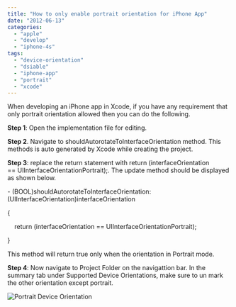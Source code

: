 ```yaml
---
title: "How to only enable portrait orientation for iPhone App"
date: "2012-06-13"
categories: 
  - "apple"
  - "develop"
  - "iphone-4s"
tags: 
  - "device-orientation"
  - "dsiable"
  - "iphone-app"
  - "portrait"
  - "xcode"
---
```


When developing an iPhone app in Xcode, if you have any requirement that only portrait orientation allowed then you can do the following.

**Step 1**: Open the implementation file for editing.

**Step 2**. Navigate to shouldAutorotateToInterfaceOrientation method. This methods is auto generated by Xcode while creating the project.

**Step 3**: replace the return statement with return (interfaceOrientation == UIInterfaceOrientationPortrait);. The update method should be displayed as shown below.

\- (BOOL)shouldAutorotateToInterfaceOrientation:(UIInterfaceOrientation)interfaceOrientation

{

    return (interfaceOrientation == UIInterfaceOrientationPortrait);

}

This method will return true only when the orientation in Portrait mode.

**Step 4**: Now navigate to Project Folder on the navigattion bar. In the summary tab under Supported Device Orientations, make sure to un mark the other orientation except portrait.

![Portrait Device Orientation](images/Device-Orientation.png)

